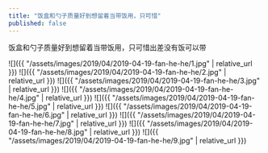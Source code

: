 ```yaml
---
title: "饭盒和勺子质量好到想留着当带饭用，只可惜"
published: false
---
```

饭盒和勺子质量好到想留着当带饭用，只可惜出差没有饭可以带



![]({{ "/assets/images/2019/04/2019-04-19-fan-he-he/1.jpg" | relative_url }})
![]({{ "/assets/images/2019/04/2019-04-19-fan-he-he/2.jpg" | relative_url }})
![]({{ "/assets/images/2019/04/2019-04-19-fan-he-he/3.jpg" | relative_url }})
![]({{ "/assets/images/2019/04/2019-04-19-fan-he-he/4.jpg" | relative_url }})
![]({{ "/assets/images/2019/04/2019-04-19-fan-he-he/5.jpg" | relative_url }})
![]({{ "/assets/images/2019/04/2019-04-19-fan-he-he/6.jpg" | relative_url }})
![]({{ "/assets/images/2019/04/2019-04-19-fan-he-he/7.jpg" | relative_url }})
![]({{ "/assets/images/2019/04/2019-04-19-fan-he-he/8.jpg" | relative_url }})
![]({{ "/assets/images/2019/04/2019-04-19-fan-he-he/9.jpg" | relative_url }})
